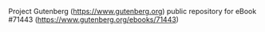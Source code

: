 Project Gutenberg (https://www.gutenberg.org) public repository
for eBook #71443 (https://www.gutenberg.org/ebooks/71443)
